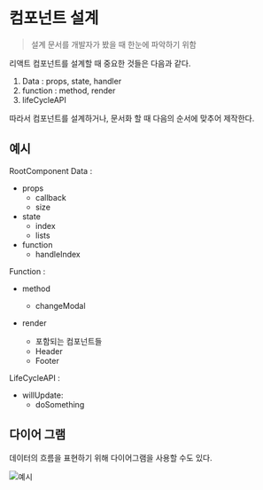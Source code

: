 # 컴포넌트 설계

> 설계 문서를 개발자가 봤을 때 한눈에 파악하기 위함

리액트 컴포넌트를 설계할 때 중요한 것들은 다음과 같다.

1. Data : props, state, handler
2. function : method, render
3. lifeCycleAPI

따라서 컴포넌트를 설계하거나, 문서화 할 때 다음의 순서에 맞추어 제작한다.

## 예시

RootComponent
Data :

- props
  - callback
  - size
- state
  - index
  - lists
- function
  - handleIndex

Function :

- method

  - changeModal

- render
  - 포함되는 컴포넌트들
  - Header
  - Footer

LifeCycleAPI :

- willUpdate:
  - doSomething

## 다이어 그램

데이터의 흐름을 표현하기 위해 다이어그램을 사용할 수도 있다.

![예시](https://image.slidesharecdn.com/reactjs-1-170310072122/95/react-js-1-21-638.jpg?cb=1489130630)
